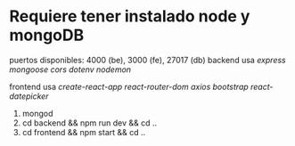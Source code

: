 # Requiere tener instalado node y mongoDB
puertos disponibles: 4000 (be), 3000 (fe), 27017 (db)
backend usa
_express mongoose cors dotenv nodemon_

frontend usa
_create-react-app
react-router-dom axios bootstrap react-datepicker_


1. mongod    
2. cd backend && npm run dev && cd ..
3. cd frontend && npm start && cd ..